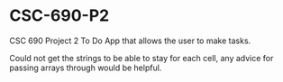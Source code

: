 # CSC-690-P2
CSC 690 Project 2 To Do App that allows the user to make tasks.

Could not get the strings to be able to stay for each cell, any advice for passing arrays through would be helpful.

